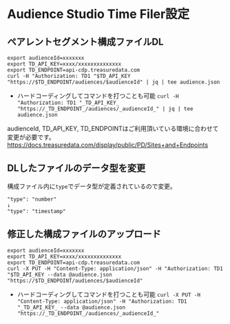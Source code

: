 # Audience Studio Time Filer設定

## ペアレントセグメント構成ファイルDL
```
export audienceId=xxxxxxx
export TD_API_KEY=xxxx/xxxxxxxxxxxxxx
export TD_ENDPOINT=api-cdp.treasuredata.com
curl -H "Authorization: TD1 "$TD_API_KEY "https://$TD_ENDPOINT/audiences/$audienceId" | jq | tee audience.json
```
* ハードコーディングしてコマンドを打つことも可能
`curl -H "Authorization: TD1 "_TD_API_KEY_ "https://_TD_ENDPOINT_/audiences/_audienceId_" | jq | tee audience.json`
  
audienceId, TD_API_KEY, TD_ENDPOINTはご利用頂いている環境に合わせて変更が必要です。  
https://docs.treasuredata.com/display/public/PD/Sites+and+Endpoints

## DLしたファイルのデータ型を変更
構成ファイル内に`type`でデータ型が定義されているので変更。  
```
"type": "number"
↓
"type": "timestamp"
```

## 修正した構成ファイルのアップロード
```
export audienceId=xxxxxxx
export TD_API_KEY=xxxx/xxxxxxxxxxxxxx
export TD_ENDPOINT=api-cdp.treasuredata.com
curl -X PUT -H "Content-Type: application/json" -H "Authorization: TD1 "$TD_API_KEY --data @audience.json "https://$TD_ENDPOINT/audiences/$audienceId"
```
* ハードコーディングしてコマンドを打つことも可能
`curl -X PUT -H "Content-Type: application/json" -H "Authorization: TD1 "_TD_API_KEY_ --data @audience.json "https://_TD_ENDPOINT_/audiences/_audienceId_"`